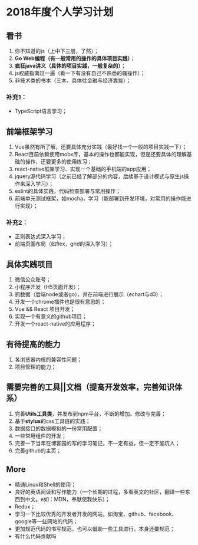 # 2018年度个人学习计划

## 看书

1. 你不知道的js（上中下三册，了然）；
2. **Go Web编程（有一般常用的操作的具体项目实践）**；
3. **疯狂java讲义（具体的项目实践，一般复杂的）**；
4. js权威指南过一遍（看一下有没有自己不熟悉的骚操作）；
5. 非技术类的书本（三本，具体往金融与经济靠拢）；

### 补充1：

- TypeScript语言学习；
  ​

## 前端框架学习

1. Vue虽然有所了解，还要具体充分实践（最好找一个一般的项目实践一下）；
2. React目前依赖使用mobx库，基本的操作也都能实现，但是还要具体的理解基础的操作，还要更多的使用练习；
3. react-native框架学习、实现一个基础的手机端的app应用；
4. jquery源代码学习（之前已经了解部分的内容，后续基于设计模式与原生js操作来深入学习）；
5. eslint的具体实践，代码检查部署与常用操作；
6. 前端单元测试框架，如mocha，学习（能部署到开发环境，对常用的操作能进行实现）；

### 补充2：

- 正则表达式深入学习；
- 前端页面布局（如flex，grid的深入学习）；

## 具体实践项目

1. 微信公众账号；
2. 小程序开发（H5页面开发）；
3. 抓数据（后端node或者go），并在前端进行展示（echart与d3）；
4. 开发一个chrome插件也是很有意思的；
5. Vue && React 项目开发；
6. ​实现一个有意义的github项目；
7. 开发一个react-native的应用程序；

## 有待提高的能力

1. 各浏览器内核的兼容性问题；
2. 项目管理的能力；

## 需要完善的工具||文档（提高开发效率，完善知识体系）

1. 完善**Utils工具类**，并发布到npm平台，不断的增加、修改与完善；
2. 基于**stylus**的css工具链的实践；
3. 数据接口的数据模拟的一份常用配置；
4. 一些常用组件的开发；
5. 完善一下当年在博客园的写的学习笔记，不一定有益，但一定不能坑人；
6. 完善github的主页；

## More

- 精通Linux和Shell的使用；
- 良好的英语阅读和写作能力（一个长期的过程，多看英文的社区，翻译一些东西到中文。e如：MDN，奉献使我快乐）；
- Redux；
- 学习一下比较优秀的开发者开发的网站，如淘宝、github、facebook、google等一些网站的代码；
- 更加规范代码的书写规范，也可以借助一些工具进行，本身还要规范；
- 有什么代码贡献吗
